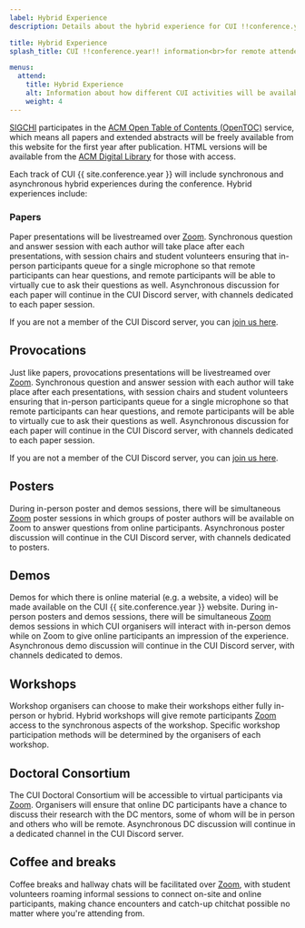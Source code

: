 ```yaml
---
label: Hybrid Experience
description: Details about the hybrid experience for CUI !!conference.year!!, including how each form of presentation/activity will be available online.

title: Hybrid Experience
splash_title: CUI !!conference.year!! information<br>for remote attendees

menus:
  attend:
    title: Hybrid Experience
    alt: Information about how different CUI activities will be available online for those attending remotely.
    weight: 4
---
```


[SIGCHI](https://sigchi.org " ACM Special Interest Group on Computer-Human Interaction") participates in the [ACM Open Table of Contents (OpenTOC)](https://www.acm.org/publications/openaccess "ACM Open Access information") service, which means all papers and extended abstracts will be freely available from this website for the first year after publication. HTML versions will be available from the [ACM Digital Library](https://dl.acm.org "The ACM Digital Library") for those with access.

Each track of CUI {{ site.conference.year }} will include synchronous and asynchronous hybrid experiences during the conference. Hybrid experiences include:

### Papers
Paper presentations will be livestreamed over [Zoom](https://zoom.us "Zoom.us official website"). Synchronous question and answer session with each author will take place after each presentations, with session chairs and student volunteers ensuring that  in-person participants queue for a single microphone so that remote participants can hear questions, and remote participants will be able to virtually cue to ask their questions as well. Asynchronous discussion for each paper will continue in the CUI Discord server, with channels dedicated to each paper session.

If you are not a member of the CUI Discord server, you can [join us here](https://discord.gg/UeSDC2MyhH "Join the CUI Discord server").

## Provocations
Just like papers, provocations presentations will be livestreamed over [Zoom](https://zoom.us "Zoom.us official website"). Synchronous question and answer session with each author will take place after each presentations, with session chairs and student volunteers ensuring that  in-person participants queue for a single microphone so that remote participants can hear questions, and remote participants will be able to virtually cue to ask their questions as well. Asynchronous discussion for each paper will continue in the CUI Discord server, with channels dedicated to each paper session.

If you are not a member of the CUI Discord server, you can [join us here](https://discord.gg/UeSDC2MyhH "Join the CUI Discord server").


## Posters
During in-person poster and demos sessions, there will be simultaneous [Zoom](https://zoom.us "Zoom.us official website") poster sessions in which groups of poster authors will be available on Zoom to answer questions from online participants. Asynchronous poster discussion will continue in the CUI Discord server, with channels dedicated to posters.


## Demos
Demos for which there is online material (e.g. a website, a video) will be made available on the CUI {{ site.conference.year }} website. During in-person posters and demos sessions, there will be simultaneous [Zoom](https://zoom.us "Zoom.us official website") demos sessions in which CUI organisers will interact with in-person demos while on Zoom to give online participants an impression of the experience. Asynchronous demo discussion will continue in the CUI Discord server, with channels dedicated to demos.

## Workshops
Workshop organisers can choose to make their workshops either fully in-person or hybrid. Hybrid workshops will give remote participants [Zoom](https://zoom.us "Zoom.us official website") access to the synchronous aspects of the workshop. Specific workshop participation methods will be determined by the organisers of each workshop.


## Doctoral Consortium
The CUI Doctoral Consortium will be accessible to virtual participants via [Zoom](https://zoom.us "Zoom.us official website"). Organisers will ensure that online DC participants have a chance to discuss their research with the DC mentors, some of whom will be in person and others who will be remote. Asynchronous DC discussion will continue in a dedicated channel in the CUI Discord server.


## Coffee and breaks
Coffee breaks and hallway chats will be facilitated over [Zoom](https://zoom.us "Zoom.us official website"), with student volunteers roaming informal sessions to connect on-site and online participants, making chance encounters and catch-up chitchat possible no matter where you're attending from.
